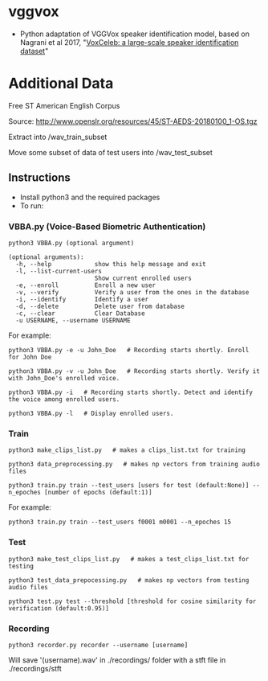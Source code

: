 # vggvox

* Python adaptation of VGGVox speaker identification model, based on Nagrani et al 2017, "[VoxCeleb: a large-scale speaker identification dataset](https://arxiv.org/pdf/1706.08612.pdf)"

# Additional Data
Free ST American English Corpus

Source: http://www.openslr.org/resources/45/ST-AEDS-20180100_1-OS.tgz

Extract into /wav_train_subset

Move some subset of data of test users into /wav_test_subset

## Instructions
* Install python3 and the required packages
* To run:


### VBBA.py (Voice-Based Biometric Authentication)
```
python3 VBBA.py (optional argument)
```
```
(optional arguments):
  -h, --help            show this help message and exit
  -l, --list-current-users
                        Show current enrolled users
  -e, --enroll          Enroll a new user
  -v, --verify          Verify a user from the ones in the database
  -i, --identify        Identify a user
  -d, --delete          Delete user from database
  -c, --clear           Clear Database
  -u USERNAME, --username USERNAME
```
For example:
```
python3 VBBA.py -e -u John_Doe   # Recording starts shortly. Enroll for John Doe
```
```
python3 VBBA.py -v -u John_Doe   # Recording starts shortly. Verify it with John_Doe's enrolled voice.
```
```
python3 VBBA.py -i   # Recording starts shortly. Detect and identify the voice among enrolled users.
```
```
python3 VBBA.py -l   # Display enrolled users.
```

### Train
```
python3 make_clips_list.py   # makes a clips_list.txt for training
```
```
python3 data_preprocessing.py   # makes np vectors from training audio files
```
```
python3 train.py train --test_users [users for test (default:None)] --n_epoches [number of epochs (default:1)]
```
For example:
```
python3 train.py train --test_users f0001 m0001 --n_epoches 15
```

### Test
```
python3 make_test_clips_list.py   # makes a test_clips_list.txt for testing
```
```
python3 test_data_prepocessing.py   # makes np vectors from testing audio files
```
```
python3 test.py test --threshold [threshold for cosine similarity for verification (default:0.95)]
```

### Recording
```
python3 recorder.py recorder --username [username]
```
Will save '(username).wav' in ./recordings/ folder with a stft file in ./recordings/stft
